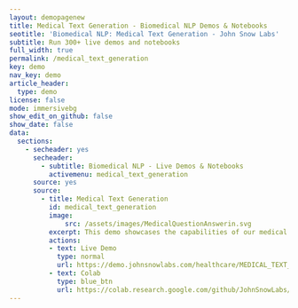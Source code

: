 ```yaml
---
layout: demopagenew
title: Medical Text Generation - Biomedical NLP Demos & Notebooks
seotitle: 'Biomedical NLP: Medical Text Generation - John Snow Labs'
subtitle: Run 300+ live demos and notebooks
full_width: true
permalink: /medical_text_generation
key: demo
nav_key: demo
article_header:
  type: demo
license: false
mode: immersivebg
show_edit_on_github: false
show_date: false
data:
  sections:  
    - secheader: yes
      secheader:
        - subtitle: Biomedical NLP - Live Demos & Notebooks
          activemenu: medical_text_generation
      source: yes
      source:
        - title: Medical Text Generation
          id: medical_text_generation
          image: 
              src: /assets/images/MedicalQuestionAnswerin.svg
          excerpt: This demo showcases the capabilities of our medical text generation model.
          actions:
          - text: Live Demo
            type: normal
            url: https://demo.johnsnowlabs.com/healthcare/MEDICAL_TEXT_GENERATION/
          - text: Colab
            type: blue_btn
            url: https://colab.research.google.com/github/JohnSnowLabs/spark-nlp-workshop/blob/master/tutorials/Certification_Trainings/Healthcare/33.Medical_Text_Generation.ipynb                
---
```

